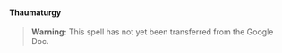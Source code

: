 #### Thaumaturgy
<!-- markdownlint-disable-next-line no-emphasis-as-heading -->

> **Warning:**
> This spell has not yet been transferred from the Google Doc.
